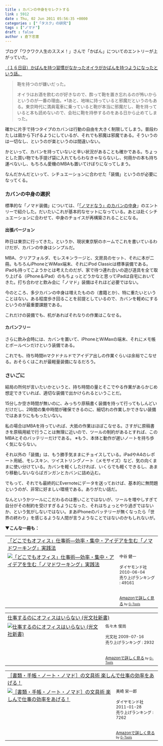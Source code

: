 ```yaml
---
title : カバンの中身をセレクトする
link : 5912
date : Thu, 02 Jun 2011 05:56:35 +0000
categories : ["「タスク」の研究"]
tags : ["ノマド"]
draft : false
author : 倉下忠憲
---
```


ブログ「ワクワク人生のススメ！」さんで「かばん」についてのエントリーが上がっていた。

<a href="http://d.hatena.ne.jp/orangewind/20110531/p1">（１６日目）かばんを持つ習慣がなかったオイラがかばんを持つようになったという話。</a>

<blockquote>
鞄を持つのが嫌いだった。

オイラはお酒を飲むのが好きなので、酔って鞄を置き忘れるのが怖いからというのが一番の理由。*1あと、地味に持っていると邪魔だというのもある。東京時代に満員電車に乗っていると鞄が本当に邪魔だし、鞄を持っていると本も読めないので、会社に鞄を持参するのをある日から止めてしまった。
</blockquote>

確かに片手で持つタイプのカバンは行動の自由を大きく制限してしまう。普段わたしは肩から下げるようにしているが、それでも邪魔は邪魔である。そういうのは一切なし、というのが楽というのは間違いない。

かといって、カバンを持っていないと辛い状況があることも確かである。ちょっとした買い物でも手提げ袋に入れてもらわなきゃならないし、何冊かの本も持ち運べないし、もちろん愛機のMBAも置いてけぼりになってしまう。

なんだかんだといって、シチュエーションに合わせた「装備」というのが必要になってくる。
<h3>カバンの中身の選択</h3>
標準的な「ノマド装備」については、「<a href="https://rashita.net/blog/?p=5825">「ノマドなう」のカバンの中身</a>」のエントリーで紹介した。だいたいこれが基本的なセットになっている。あとは赴くシチュエーションに合わせて、中身のチョイスが再構築されることになる。

<h4>出張バージョン</h4>
昨日は東京に行ってきた。というか、現状東京駅のホームでこれを書いているわけだが、カバンの中身はシンプルだ。

MBA、クリアフォルダ、モレスキンラージと、文房具のセット、それに本が二冊。もちろんiPhoneとWiMax端末、それにiPod Classicは標準装備である。iPadも持ってこようかとは考えたのだが、家で待つ連れ合いの遊び道具を全て取り上げる（iPhone＆iPad）のもちょっとどうかなと思ってiPadは自宅においてきた。打ち合わせと飲み会に「ノマド」装備はそれほど必要ではない。

今のところ、多少カバンの中身は増えたものの（書籍とか）、特に重たいということはない。ある程度歩き回ることを前提としているので、カバンを軽めにするというのが最重要課題である。

これだけの装備でも、机があればそれなりの作業はこなせる。

<h4>カバンフリー</h4>
さらに飲み会時には、カバンを置いて、iPhoneとWiMaxの端末、それにメモ帳とボールペンだけという装備である。

これでも、待ち時間inマクドナルドでアイデア出しの作業ぐらいは余裕でこなせる。おそらくはこれが最軽量装備になるだろう。

<h3>さいごに</h3>
結局の所何が言いたいかというと、持ち時間の量とそこでやる作業があらかじめ想定できていれば、適切な装備で出かけられるということだ。

15分しか空き時間が無いのに、みっちり原稿書く装備を持って行ってもしんどいだけだし、2時間の集中時間が確保できるのに、細切れの作業しかできない装備ではあまりにももったいない。

私の場合はMBAを持っていれば、大抵の作業はほぼこなせる。さすがに原稿書きを原稿用紙で行うことは無理に近いので、ツールの制約があるとすれば、このMBAとそのバッテリーだけである。
※もう、本体と動作が遅いノートを持ち歩く気にならない。

それ以外の「装備」は、もう勝手気ままにチョイスしている。iPadやA4のレポート用紙、モレスキン、ツイストリングノート（メモサイズ）など、気の向くままに使い分けている。カバンを軽くしたければ、いくらでも軽くできるし、あまり移動しないならばガンガンとカバンに詰め込む。

でもって、それでも最終的にEvernoteにデータを送っておけば、基本的に無問題というのが、非常に好ましい環境である。ありがたい話だ。

なんというかツールにこだわるのは悪いことではないが、ツールを増やしすぎて自分がその制約を受けすぎるようになった、それはちょっとやり過ぎではないか、という気がしないではない。まあiPhoneのバッテリーが無くなったら「世界の終わり」を感じるような人間が言うようなことではないのかもしれないが。

<strong>▼こんな一冊も：</strong>
<table  border="0" cellpadding="5"><tr><td colspan="2"><a href="http://www.amazon.co.jp/%E3%80%8C%E3%81%A9%E3%81%93%E3%81%A7%E3%82%82%E3%82%AA%E3%83%95%E3%82%A3%E3%82%B9%E3%80%8D%E4%BB%95%E4%BA%8B%E8%A1%93%E2%80%95%E5%8A%B9%E7%8E%87%E3%83%BB%E9%9B%86%E4%B8%AD%E3%83%BB%E3%82%A2%E3%82%A4%E3%83%87%E3%82%A2%E3%82%92%E7%94%9F%E3%82%80%E3%80%8C%E3%83%8E%E3%83%9E%E3%83%89%E3%83%AF%E3%83%BC%E3%82%AD%E3%83%B3%E3%82%B0%E3%80%8D%E5%AE%9F%E8%B7%B5%E6%B3%95-%E4%B8%AD%E8%B0%B7-%E5%81%A5%E4%B8%80/dp/4478012962%3FSubscriptionId%3D15SMZCTB9V8NGR2TW082%26tag%3Drashita1000-22%26linkCode%3Dxm2%26camp%3D2025%26creative%3D165953%26creativeASIN%3D4478012962" target="_top">「どこでもオフィス」仕事術―効率・集中・アイデアを生む「ノマドワーキング」実践法</a><img src="http://www.assoc-amazon.jp/e/ir?t=rashita1000-22&l=ur2&o=9" width="1" height="1" style="border: none;" alt="" /></td></tr><tr><td valign="top"><a href="http://www.amazon.co.jp/%E3%80%8C%E3%81%A9%E3%81%93%E3%81%A7%E3%82%82%E3%82%AA%E3%83%95%E3%82%A3%E3%82%B9%E3%80%8D%E4%BB%95%E4%BA%8B%E8%A1%93%E2%80%95%E5%8A%B9%E7%8E%87%E3%83%BB%E9%9B%86%E4%B8%AD%E3%83%BB%E3%82%A2%E3%82%A4%E3%83%87%E3%82%A2%E3%82%92%E7%94%9F%E3%82%80%E3%80%8C%E3%83%8E%E3%83%9E%E3%83%89%E3%83%AF%E3%83%BC%E3%82%AD%E3%83%B3%E3%82%B0%E3%80%8D%E5%AE%9F%E8%B7%B5%E6%B3%95-%E4%B8%AD%E8%B0%B7-%E5%81%A5%E4%B8%80/dp/4478012962%3FSubscriptionId%3D15SMZCTB9V8NGR2TW082%26tag%3Drashita1000-22%26linkCode%3Dxm2%26camp%3D2025%26creative%3D165953%26creativeASIN%3D4478012962" target="_top"><img src="http://ecx.images-amazon.com/images/I/416JDokOfcL._SL160_.jpg" border="0" alt="「どこでもオフィス」仕事術―効率・集中・アイデアを生む「ノマドワーキング」実践法" /></a></td><td valign="top"><font size="-1">中谷 健一 <br /><br />ダイヤモンド社  2010-06-04<br />売り上げランキング : 49161<br /><br /><br /><a href="http://www.amazon.co.jp/%E3%80%8C%E3%81%A9%E3%81%93%E3%81%A7%E3%82%82%E3%82%AA%E3%83%95%E3%82%A3%E3%82%B9%E3%80%8D%E4%BB%95%E4%BA%8B%E8%A1%93%E2%80%95%E5%8A%B9%E7%8E%87%E3%83%BB%E9%9B%86%E4%B8%AD%E3%83%BB%E3%82%A2%E3%82%A4%E3%83%87%E3%82%A2%E3%82%92%E7%94%9F%E3%82%80%E3%80%8C%E3%83%8E%E3%83%9E%E3%83%89%E3%83%AF%E3%83%BC%E3%82%AD%E3%83%B3%E3%82%B0%E3%80%8D%E5%AE%9F%E8%B7%B5%E6%B3%95-%E4%B8%AD%E8%B0%B7-%E5%81%A5%E4%B8%80/dp/4478012962%3FSubscriptionId%3D15SMZCTB9V8NGR2TW082%26tag%3Drashita1000-22%26linkCode%3Dxm2%26camp%3D2025%26creative%3D165953%26creativeASIN%3D4478012962" target="_top">Amazonで詳しく見る</a></font><font size="-2"> by <a href="http://www.goodpic.com/mt/aws/index.html" >G-Tools</a></font></td></tr></table>

<table  border="0" cellpadding="5"><tr><td colspan="2"><a href="http://www.amazon.co.jp/%E4%BB%95%E4%BA%8B%E3%81%99%E3%82%8B%E3%81%AE%E3%81%AB%E3%82%AA%E3%83%95%E3%82%A3%E3%82%B9%E3%81%AF%E3%81%84%E3%82%89%E3%81%AA%E3%81%84-%E5%85%89%E6%96%87%E7%A4%BE%E6%96%B0%E6%9B%B8-%E4%BD%90%E3%80%85%E6%9C%A8-%E4%BF%8A%E5%B0%9A/dp/4334035159%3FSubscriptionId%3D15SMZCTB9V8NGR2TW082%26tag%3Drashita1000-22%26linkCode%3Dxm2%26camp%3D2025%26creative%3D165953%26creativeASIN%3D4334035159" target="_top">仕事するのにオフィスはいらない (光文社新書)</a><img src="http://www.assoc-amazon.jp/e/ir?t=rashita1000-22&l=ur2&o=9" width="1" height="1" style="border: none;" alt="" /></td></tr><tr><td valign="top"><a href="http://www.amazon.co.jp/%E4%BB%95%E4%BA%8B%E3%81%99%E3%82%8B%E3%81%AE%E3%81%AB%E3%82%AA%E3%83%95%E3%82%A3%E3%82%B9%E3%81%AF%E3%81%84%E3%82%89%E3%81%AA%E3%81%84-%E5%85%89%E6%96%87%E7%A4%BE%E6%96%B0%E6%9B%B8-%E4%BD%90%E3%80%85%E6%9C%A8-%E4%BF%8A%E5%B0%9A/dp/4334035159%3FSubscriptionId%3D15SMZCTB9V8NGR2TW082%26tag%3Drashita1000-22%26linkCode%3Dxm2%26camp%3D2025%26creative%3D165953%26creativeASIN%3D4334035159" target="_top"><img src="http://ecx.images-amazon.com/images/I/41YuNKqo1XL._SL160_.jpg" border="0" alt="仕事するのにオフィスはいらない (光文社新書)" /></a></td><td valign="top"><font size="-1">佐々木 俊尚 <br /><br />光文社  2009-07-16<br />売り上げランキング : 2932<br /><br /><br /><a href="http://www.amazon.co.jp/%E4%BB%95%E4%BA%8B%E3%81%99%E3%82%8B%E3%81%AE%E3%81%AB%E3%82%AA%E3%83%95%E3%82%A3%E3%82%B9%E3%81%AF%E3%81%84%E3%82%89%E3%81%AA%E3%81%84-%E5%85%89%E6%96%87%E7%A4%BE%E6%96%B0%E6%9B%B8-%E4%BD%90%E3%80%85%E6%9C%A8-%E4%BF%8A%E5%B0%9A/dp/4334035159%3FSubscriptionId%3D15SMZCTB9V8NGR2TW082%26tag%3Drashita1000-22%26linkCode%3Dxm2%26camp%3D2025%26creative%3D165953%26creativeASIN%3D4334035159" target="_top">Amazonで詳しく見る</a></font><font size="-2"> by <a href="http://www.goodpic.com/mt/aws/index.html" >G-Tools</a></font></td></tr></table>

<table  border="0" cellpadding="5"><tr><td colspan="2"><a href="http://www.amazon.co.jp/%EF%BC%BB%E6%9B%B8%E9%A1%9E%E3%83%BB%E6%89%8B%E5%B8%B3%E3%83%BB%E3%83%8E%E3%83%BC%E3%83%88%E3%83%BB%E3%83%8E%E3%83%9E%E3%83%89%EF%BC%BD%E3%81%AE%E6%96%87%E5%85%B7%E8%A1%93-%E6%A5%BD%E3%81%97%E3%82%93%E3%81%A7%E4%BB%95%E4%BA%8B%E3%81%AE%E5%8A%B9%E7%8E%87%E3%82%92%E3%81%82%E3%81%92%E3%82%8B%EF%BC%81-%E7%BE%8E%E5%B4%8E-%E6%A0%84%E4%B8%80%E9%83%8E/dp/4478013144%3FSubscriptionId%3D15SMZCTB9V8NGR2TW082%26tag%3Drashita1000-22%26linkCode%3Dxm2%26camp%3D2025%26creative%3D165953%26creativeASIN%3D4478013144" target="_top">［書類・手帳・ノート・ノマド］の文具術 楽しんで仕事の効率をあげる！</a><img src="http://www.assoc-amazon.jp/e/ir?t=rashita1000-22&l=ur2&o=9" width="1" height="1" style="border: none;" alt="" /></td></tr><tr><td valign="top"><a href="http://www.amazon.co.jp/%EF%BC%BB%E6%9B%B8%E9%A1%9E%E3%83%BB%E6%89%8B%E5%B8%B3%E3%83%BB%E3%83%8E%E3%83%BC%E3%83%88%E3%83%BB%E3%83%8E%E3%83%9E%E3%83%89%EF%BC%BD%E3%81%AE%E6%96%87%E5%85%B7%E8%A1%93-%E6%A5%BD%E3%81%97%E3%82%93%E3%81%A7%E4%BB%95%E4%BA%8B%E3%81%AE%E5%8A%B9%E7%8E%87%E3%82%92%E3%81%82%E3%81%92%E3%82%8B%EF%BC%81-%E7%BE%8E%E5%B4%8E-%E6%A0%84%E4%B8%80%E9%83%8E/dp/4478013144%3FSubscriptionId%3D15SMZCTB9V8NGR2TW082%26tag%3Drashita1000-22%26linkCode%3Dxm2%26camp%3D2025%26creative%3D165953%26creativeASIN%3D4478013144" target="_top"><img src="http://ecx.images-amazon.com/images/I/51NJJfpUh6L._SL160_.jpg" border="0" alt="［書類・手帳・ノート・ノマド］の文具術 楽しんで仕事の効率をあげる！" /></a></td><td valign="top"><font size="-1">美崎 栄一郎 <br /><br />ダイヤモンド社  2011-01-28<br />売り上げランキング : 7262<br /><br /><br /><a href="http://www.amazon.co.jp/%EF%BC%BB%E6%9B%B8%E9%A1%9E%E3%83%BB%E6%89%8B%E5%B8%B3%E3%83%BB%E3%83%8E%E3%83%BC%E3%83%88%E3%83%BB%E3%83%8E%E3%83%9E%E3%83%89%EF%BC%BD%E3%81%AE%E6%96%87%E5%85%B7%E8%A1%93-%E6%A5%BD%E3%81%97%E3%82%93%E3%81%A7%E4%BB%95%E4%BA%8B%E3%81%AE%E5%8A%B9%E7%8E%87%E3%82%92%E3%81%82%E3%81%92%E3%82%8B%EF%BC%81-%E7%BE%8E%E5%B4%8E-%E6%A0%84%E4%B8%80%E9%83%8E/dp/4478013144%3FSubscriptionId%3D15SMZCTB9V8NGR2TW082%26tag%3Drashita1000-22%26linkCode%3Dxm2%26camp%3D2025%26creative%3D165953%26creativeASIN%3D4478013144" target="_top">Amazonで詳しく見る</a></font><font size="-2"> by <a href="http://www.goodpic.com/mt/aws/index.html" >G-Tools</a></font></td></tr></table>

